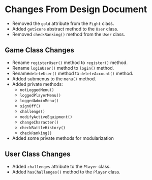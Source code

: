 
# Changes From Design Document
- Removed the `gold` attribute from the `Fight` class.
- Added `getScore` abstract method to the `User` class.
- Removed `checkRanking()` method from the `User` class.

## Game Class Changes
- Rename `registerUser()` method to `register()` method.
- Rename `loginUser()` method to `login()` method.
- Rename`deleteUser()` method to `deleteAccount()` method.
- Added submenus to the `menu()` method.
- Added private methods:
    - `notLoggedMenu()`
    - `loggedPlayerMenu()`
    - `loggedAdminMenu()`
    - `signOff()`
    - `challenge()`
    - `modifyActiveEquipment()`
    - `changeCharacter()`
    - `checkBattleHistory()`
    - `checkRanking()`
- Added some private methods for modularization

## User Class Changes
- Added `challenges` attribute to the `Player` class.
- Added `hasChallenges()` method to the `Player` class.